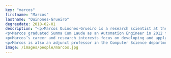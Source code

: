 ```yaml
---
key: "marcos"
firstname: "Marcos"
lastname: "Quinones-Grueiro"
degreedate: 2018-02-01
description: "<p>Marcos Quinones-Grueiro is a research scientist at the Institute for Software Integrated Systems at Vanderbilt University. He currently works on the I-24 Smart Corridor, an integrated corridor management project driven by a custom AI decision support system.</p>
<p>Marcos graduated Summa Cum Laude as an Automation Engineer in 2012 from the Technological University of Havana. He obtained an M.S. degree in Industrial Informatics and Automation in 2017 and a Ph.D. degree in Technical Sciences with a specialization in Automation in 2018 from the same university.</p>
<p>Marcos’s career and research interests focus on developing and applying foundational machine learning and reinforcement learning methods for the safety, control, and optimization of cyber-physical systems in crucial areas, such as transportation, water industry, manufacturing, and energy. He has authored a book, several journal papers and book chapters, and participated in more than 35 international conferences including ACC, CDC, ICRA, CCTA, and IFAC.</p>
<p>Marcos is also an adjunct professor in the Computer Science department at Vanderbilt University where he teaches on a regular basis *Reinforcement Learning* and *Applied Machine Learning*, at the graduate and undergraduate levels, respectively.</p>"
image: /images/people/marcos.jpg
---
```

